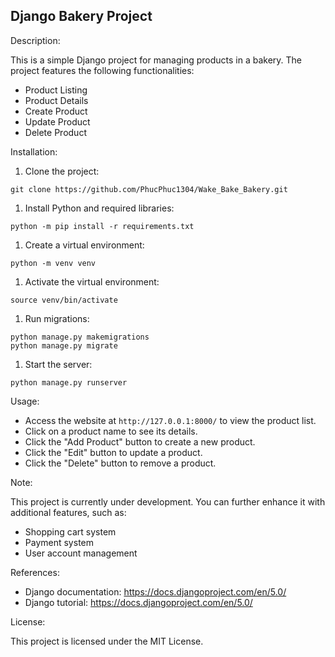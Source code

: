 Django Bakery Project
---------------------

Description:

This is a simple Django project for managing products in a bakery. The project features the following functionalities:

-   Product Listing
-   Product Details
-   Create Product
-   Update Product
-   Delete Product

Installation:

1.  Clone the project:

```
git clone https://github.com/PhucPhuc1304/Wake_Bake_Bakery.git

```

1.  Install Python and required libraries:

```
python -m pip install -r requirements.txt

```

1.  Create a virtual environment:

```
python -m venv venv

```

1.  Activate the virtual environment:

```
source venv/bin/activate

```

1.  Run migrations:

```
python manage.py makemigrations
python manage.py migrate

```

1.  Start the server:

```
python manage.py runserver

```

Usage:

-   Access the website at `http://127.0.0.1:8000/` to view the product list.
-   Click on a product name to see its details.
-   Click the "Add Product" button to create a new product.
-   Click the "Edit" button to update a product.
-   Click the "Delete" button to remove a product.

Note:

This project is currently under development. You can further enhance it with additional features, such as:

-   Shopping cart system
-   Payment system
-   User account management

References:

-   Django documentation: <https://docs.djangoproject.com/en/5.0/>
-   Django tutorial: <https://docs.djangoproject.com/en/5.0/>

License:

This project is licensed under the MIT License.
